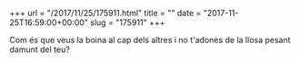 +++
url = "/2017/11/25/175911.html"
title = ""
date = "2017-11-25T16:59:00+00:00"
slug = "175911"
+++

Com és que veus la boina al cap dels altres i no t'adones de la llosa pesant damunt del teu?

